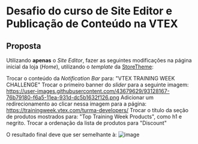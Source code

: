 # Desafio do curso de Site Editor e Publicação de Conteúdo na VTEX

## Proposta
Utilizando **apenas** o *Site Editor*, fazer as seguintes modificações na página inicial da loja (*Home*), utilizando o *template* da [StoreTheme](https://github.com/vtex-apps/store-theme): 

Trocar o conteúdo da *Notification Bar* para: "VTEX TRAINING WEEK CHALLENGE"
Trocar o primeiro banner do *slider* para a seguinte imagem: https://user-images.githubusercontent.com/43679629/93128167-76b79180-f6a5-11ea-931d-dc5b1632f126.png
Adicionar um redirecionamento ao clicar nessa imagem para a página: https://trainingweek.vtex.com/turma-developers/
Trocar o título da seção de produtos mostrados para: "Top Training Week Products", como h1 e negrito.
Trocar a ordenação da lista de produtos para "Discount"

O resultado final deve que ser semelhante à:
![image](https://user-images.githubusercontent.com/43679629/93128843-78358980-f6a6-11ea-8eab-9043cbcd7a72.png)
